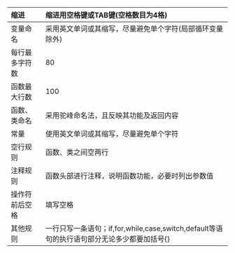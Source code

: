 缩进|缩进用空格键或TAB键(空格数目为4格)
:---|:---
变量命名|采用英文单词或其缩写，尽量避免单个字符(局部循环变量除外)
每行最多字符数|80
函数最大行数|100
函数、类命名|采用驼峰命名法，且反映其功能及返回内容
常量|使用英文单词或其缩写，尽量避免单个字符
空行规则|函数、类之间空两行
注释规则|函数头部进行注释，说明函数功能，必要时列出参数值
操作符前后空格|填写空格
其他规则|一行只写一条语句；if,for,while,case,switch,default等语句的执行语句部分无论多少都要加括号{}